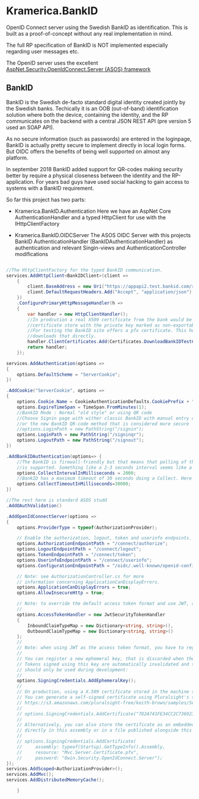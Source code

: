 # Kramerica.BankID
OpenID Connect server using the Swedish BankID as identification. This is built as a proof-of-concept without any real implementation in mind.

The full RP specification of BankID is NOT implemented especially regarding user messages etc.

The OpenID server uses the excellent [AspNet.Security.OpenIdConnect.Server (ASOS) framework](https://github.com/aspnet-contrib/AspNet.Security.OpenIdConnect.Server)

## BankID
BankID is the Swedish de-facto standard digital identity created jointly by the Swedish banks. Techically it is an OOB (out-of-band) identification solution where both the device, containing the identity, and the RP communicates on the backend with a central JSON REST API (pre version 5 used an SOAP API).

As no secure information (such as passwords) are entered in the loginpage, BankID is actually pretty secure to implement directly in local login forms. But OIDC offers the benefits of being well supported on almost any platform.

In september 2018 BankID added support for QR-codes making security better by require a physical closeness between the identity and the RP-application. For years bad guys have used social hacking to gain access to systems with a BankID requirement.

So far this project has two parts:

* Kramerica.BankID.Authentication
Here we have an AspNet Core AuthenticationHandler and a typed HttpClient for use with the IHttpClientFactory

* Kramerica.BankID.OIDCServer
The ASOS OIDC Server with this projects BankID AuthenticationHandler (BankIDAuthenticationHandler) as authentication and relevant Singin-views and AuthenticationController modifications

```csharp

//The HttpClientFactory for the typed BankID communication.
services.AddHttpClient<BankIDClient>(client =>
    {
        client.BaseAddress = new Uri("https://appapi2.test.bankid.com/rp/v5/");
        client.DefaultRequestHeaders.Add("Accept", "application/json");
    })
    .ConfigurePrimaryHttpMessageHandler(h => 
    {
        var handler = new HttpClientHandler();
        //In prodcution a real X509 certificate from the bank would be stored in Windows
        //certificate store with the private key marked as non-exportable.
        //For testing the BankID site offers a pfx certificate. This helper method
        //downloads that directly.
        handler.ClientCertificates.Add(Certificates.DownloadBankIDTestCertificate());
        return handler;
    });

services.AddAuthentication(options =>
{
    options.DefaultScheme = "ServerCookie";
})

.AddCookie("ServerCookie", options =>
{
    options.Cookie.Name = CookieAuthenticationDefaults.CookiePrefix + "ServerCookie";
    options.ExpireTimeSpan = TimeSpan.FromMinutes(1);
    //BankID Mode : Normal "old style" or using QR code
    //Choose Signin page with wither classic BankID with manual entry of the civicid (personnummer)
    //or the new BankID QR-code method that is considered more secure
    //options.LoginPath = new PathString("/signin");
    options.LoginPath = new PathString("/signinqr");
    options.LogoutPath = new PathString("/signout");
})

.AddBankIDAuthentication(options=> {
    //The BankID is firewall-friendly but that means that polling of the Collect method is required as no callback
    //is supported. Something like a 2-3 seconds interval seems like a good compromise
    options.CollectIntervalInMilliseconds = 2000;
    //BankID has a maximum timeout of 30 seconds doing a Collect. Here we can set a lower value if we want to.
    options.CollectTimeoutInMilliseconds=30000;
})

//The rest here is standard ASOS studd 
.AddOAuthValidation()

.AddOpenIdConnectServer(options =>
{
    options.ProviderType = typeof(AuthorizationProvider);

    // Enable the authorization, logout, token and userinfo endpoints.
    options.AuthorizationEndpointPath = "/connect/authorize";
    options.LogoutEndpointPath = "/connect/logout";
    options.TokenEndpointPath = "/connect/token";
    options.UserinfoEndpointPath = "/connect/userinfo";
    options.ConfigurationEndpointPath = "/oidc/.well-known/openid-configuration";

    // Note: see AuthorizationController.cs for more
    // information concerning ApplicationCanDisplayErrors.
    options.ApplicationCanDisplayErrors = true;
    options.AllowInsecureHttp = true;

    // Note: to override the default access token format and use JWT, assign AccessTokenHandler:
    //
    options.AccessTokenHandler = new JwtSecurityTokenHandler
    {
        InboundClaimTypeMap = new Dictionary<string, string>(),
        OutboundClaimTypeMap = new Dictionary<string, string>()
    };
    //
    // Note: when using JWT as the access token format, you have to register a signing key.
    //
    // You can register a new ephemeral key, that is discarded when the application shuts down.
    // Tokens signed using this key are automatically invalidated and thus this method
    // should only be used during development:
    //
    options.SigningCredentials.AddEphemeralKey();
    //
    // On production, using a X.509 certificate stored in the machine store is recommended.
    // You can generate a self-signed certificate using Pluralsight's self-cert utility:
    // https://s3.amazonaws.com/pluralsight-free/keith-brown/samples/SelfCert.zip
    //
    // options.SigningCredentials.AddCertificate("7D2A741FE34CC2C7369237A5F2078988E17A6A75");
    //
    // Alternatively, you can also store the certificate as an embedded .pfx resource
    // directly in this assembly or in a file published alongside this project:
    //
    // options.SigningCredentials.AddCertificate(
    //     assembly: typeof(Startup).GetTypeInfo().Assembly,
    //     resource: "Mvc.Server.Certificate.pfx",
    //     password: "Owin.Security.OpenIdConnect.Server");
});
services.AddScoped<AuthorizationProvider>();
services.AddMvc();
services.AddDistributedMemoryCache();

    }
 ```


